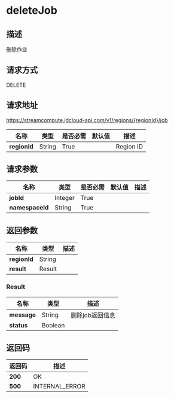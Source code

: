# deleteJob


## 描述
删除作业

## 请求方式
DELETE

## 请求地址
https://streamcompute.jdcloud-api.com/v1/regions/{regionId}/job

|名称|类型|是否必需|默认值|描述|
|---|---|---|---|---|
|**regionId**|String|True||Region ID|

## 请求参数
|名称|类型|是否必需|默认值|描述|
|---|---|---|---|---|
|**jobId**|Integer|True|||
|**namespaceId**|String|True|||


## 返回参数
|名称|类型|描述|
|---|---|---|
|**regionId**|String||
|**result**|Result||


### Result
|名称|类型|描述|
|---|---|---|
|**message**|String|删除job返回信息|
|**status**|Boolean||

## 返回码
|返回码|描述|
|---|---|
|**200**|OK|
|**500**|INTERNAL_ERROR|
